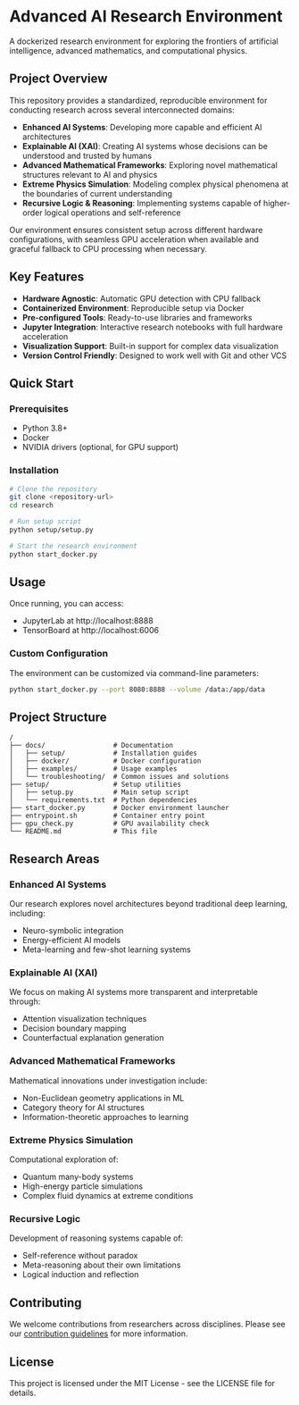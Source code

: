 # Advanced AI Research Environment

A dockerized research environment for exploring the frontiers of artificial intelligence, advanced mathematics, and computational physics.

## Project Overview

This repository provides a standardized, reproducible environment for conducting research across several interconnected domains:

- **Enhanced AI Systems**: Developing more capable and efficient AI architectures
- **Explainable AI (XAI)**: Creating AI systems whose decisions can be understood and trusted by humans
- **Advanced Mathematical Frameworks**: Exploring novel mathematical structures relevant to AI and physics
- **Extreme Physics Simulation**: Modeling complex physical phenomena at the boundaries of current understanding
- **Recursive Logic & Reasoning**: Implementing systems capable of higher-order logical operations and self-reference

Our environment ensures consistent setup across different hardware configurations, with seamless GPU acceleration when available and graceful fallback to CPU processing when necessary.

## Key Features

- **Hardware Agnostic**: Automatic GPU detection with CPU fallback
- **Containerized Environment**: Reproducible setup via Docker
- **Pre-configured Tools**: Ready-to-use libraries and frameworks
- **Jupyter Integration**: Interactive research notebooks with full hardware acceleration
- **Visualization Support**: Built-in support for complex data visualization
- **Version Control Friendly**: Designed to work well with Git and other VCS

## Quick Start

### Prerequisites

- Python 3.8+
- Docker
- NVIDIA drivers (optional, for GPU support)

### Installation

```bash
# Clone the repository
git clone <repository-url>
cd research

# Run setup script
python setup/setup.py

# Start the research environment
python start_docker.py
```

## Usage

Once running, you can access:
- JupyterLab at http://localhost:8888
- TensorBoard at http://localhost:6006

### Custom Configuration

The environment can be customized via command-line parameters:

```bash
python start_docker.py --port 8080:8888 --volume /data:/app/data
```

## Project Structure

```
/
├── docs/                 # Documentation
│   ├── setup/            # Installation guides
│   ├── docker/           # Docker configuration
│   ├── examples/         # Usage examples
│   └── troubleshooting/  # Common issues and solutions
├── setup/                # Setup utilities
│   ├── setup.py          # Main setup script
│   └── requirements.txt  # Python dependencies
├── start_docker.py       # Docker environment launcher
├── entrypoint.sh         # Container entry point
├── gpu_check.py          # GPU availability check
└── README.md             # This file
```

## Research Areas

### Enhanced AI Systems
Our research explores novel architectures beyond traditional deep learning, including:
- Neuro-symbolic integration
- Energy-efficient AI models
- Meta-learning and few-shot learning systems

### Explainable AI (XAI)
We focus on making AI systems more transparent and interpretable through:
- Attention visualization techniques
- Decision boundary mapping
- Counterfactual explanation generation

### Advanced Mathematical Frameworks
Mathematical innovations under investigation include:
- Non-Euclidean geometry applications in ML
- Category theory for AI structures
- Information-theoretic approaches to learning

### Extreme Physics Simulation
Computational exploration of:
- Quantum many-body systems
- High-energy particle simulations
- Complex fluid dynamics at extreme conditions

### Recursive Logic
Development of reasoning systems capable of:
- Self-reference without paradox
- Meta-reasoning about their own limitations
- Logical induction and reflection

## Contributing

We welcome contributions from researchers across disciplines. Please see our [contribution guidelines](docs/CONTRIBUTING.md) for more information.

## License

This project is licensed under the MIT License - see the LICENSE file for details.
